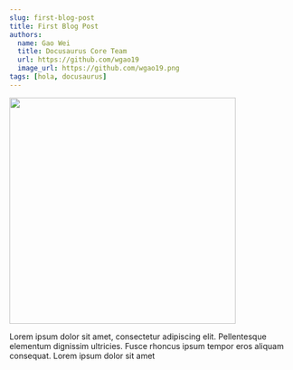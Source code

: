 ```yaml
---
slug: first-blog-post
title: First Blog Post
authors:
  name: Gao Wei
  title: Docusaurus Core Team
  url: https://github.com/wgao19
  image_url: https://github.com/wgao19.png
tags: [hola, docusaurus]
---
```


<img src="https://onedrive.live.com/embed?resid=CB3DEB5FC699256B%2148268&authkey=%21AMaxdgxca0Vuyn4" width="400" />

Lorem ipsum dolor sit amet, consectetur adipiscing elit. Pellentesque elementum dignissim ultricies. Fusce rhoncus ipsum tempor eros aliquam consequat. Lorem ipsum dolor sit amet
